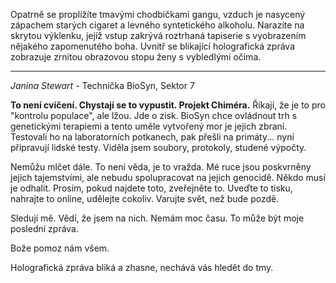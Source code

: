 Opatrně se proplížíte tmavými chodbičkami gangu, vzduch je nasycený zápachem starých cigaret a levného syntetického alkoholu. Narazíte na skrytou výklenku, jejíž vstup zakrývá roztrhaná tapiserie s vyobrazením nějakého zapomenutého boha. Uvnitř se blikající holografická zpráva zobrazuje zrnitou obrazovou stopu ženy s vybledlými očima.

---

_Janina Stewart_ - Technička BioSyn, Sektor 7

**To není cvičení. Chystají se to vypustit. Projekt Chiméra.** Říkají, že je to pro "kontrolu populace", ale lžou. Jde o zisk. BioSyn chce ovládnout trh s genetickými terapiemi a tento uměle vytvořený mor je jejich zbraní. Testovali ho na laboratorních potkanech, pak přešli na primáty... nyní připravují lidské testy. Viděla jsem soubory, protokoly, studené výpočty.

Nemůžu mlčet dále. To není věda, je to vražda. Mé ruce jsou poskvrněny jejich tajemstvími, ale nebudu spolupracovat na jejich genocidě. Někdo musí je odhalit. Prosím, pokud najdete toto, zveřejněte to. Uveďte to tisku, nahrajte to online, udělejte cokoliv. Varujte svět, než bude pozdě.

Sledují mě. Vědí, že jsem na nich. Nemám moc času. To může být moje poslední zpráva.

Bože pomoz nám všem.

Holografická zpráva bliká a zhasne, nechává vás hledět do tmy.
